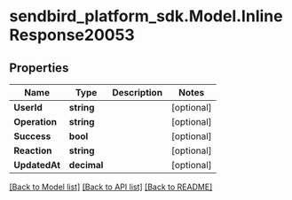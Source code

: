 
# sendbird_platform_sdk.Model.InlineResponse20053

## Properties

Name | Type | Description | Notes
------------ | ------------- | ------------- | -------------
**UserId** | **string** |  | [optional] 
**Operation** | **string** |  | [optional] 
**Success** | **bool** |  | [optional] 
**Reaction** | **string** |  | [optional] 
**UpdatedAt** | **decimal** |  | [optional] 

[[Back to Model list]](../README.md#documentation-for-models)
[[Back to API list]](../README.md#documentation-for-api-endpoints)
[[Back to README]](../README.md)

